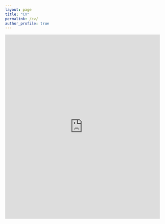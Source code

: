 ```yaml
---
layout: page
title: "CV"
permalink: /cv/
author_profile: true
---
```


<iframe src="https://drive.google.com/file/d/1z9zwHb9nVPYJpcdncLaQhBseTzSrC651/preview" style="width:100%; height:600px;" frameborder="0" allowfullscreen></iframe>
